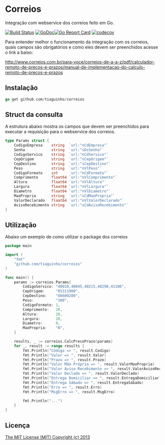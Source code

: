 Correios
========

Integração com webservice dos correios feito em Go.

[![Build Status](https://travis-ci.org/tiaguinho/correios.svg?branch=master)](https://travis-ci.org/tiaguinho/correios) [![GoDoc](https://godoc.org/github.com/tiaguinho/correios?status.png)](https://godoc.org/github.com/tiaguinho/correios)[![Go Report Card](https://goreportcard.com/badge/github.com/tiaguinho/gosoap)](https://goreportcard.com/report/github.com/tiaguinho/correios) [![codecov](https://codecov.io/gh/tiaguinho/gosoap/branch/master/graph/badge.svg)](https://codecov.io/gh/tiaguinho/correios)

Para entender melhor o funcionamento da integração com os correios, quais campos são obrigatórios e como eles devem ser preenchidos acesse o link a baixo:

<http://www.correios.com.br/para-voce/correios-de-a-a-z/pdf/calculador-remoto-de-precos-e-prazos/manual-de-implementacao-do-calculo-remoto-de-precos-e-prazos>

## Instalação ##

```go
go get github.com/tiaguinho/correios
```
Struct da consulta
------------------

A estrutura abaixo mostra os campos que devem ser preenchidos para executar a requisição para o webservice dos correios.

```go
type Params struct {
	CodigoEmpresa    string  `url:"nCdEmpresa"`
	Senha            string  `url:"sDsSenha"`
	CodigoServico    string  `url:"nCdServico"`
	CepOrigem        string  `url:"sCepOrigem"`
	CepDestino       string  `url:"sCepDestino"`
	Peso             string  `url:"nVlPeso"`
	CodigoFormato    int     `url:"nCdFormato"`
	Comprimento      float64 `url:"nVlComprimento"`
	Altura           float64 `url:"nVlAltura"`
	Largura          float64 `url:"nVlLargura"`
	Diametro         float64 `url:"nVlDiametro"`
	MaoPropria       string  `url:"sCdMaoPropria"`
	ValorDeclarado   float64 `url:"nVlValorDeclarado"`
	AvisoRecebimento string  `url:"sCdAvisoRecebimento"`
}
```

## Utilização ##

Abaixo um exemplo de como utilizar o package dos correios

```go
package main

import (
	"fmt"
	"github.com/tiaguinho/correios"
)

func main() {
	params := correios.Params{
		CodigoServico: "40010,40045,40215,40290,41106",
		CepOrigem:     "05311900",
		CepDestino:    "86600280",
		Peso:          "300",
		CodigoFormato: 1,
		Comprimento:   20,
		Altura:        20,
		Largura:       20,
		Diametro:      0,
		MaoPropria:    "N",
	}

	results, _ := correios.CalcPrecoPrazo(params)
	for _, result := range results {
		fmt.Println("Código => ", result.Codigo)
		fmt.Println("Valor => ", result.Valor)
		fmt.Println("Prazo => ", result.Prazo)
		fmt.Println("Valor Mão Própria => ", result.ValorMaoPropria)
		fmt.Println("Valor Aviso Recebimento => ", result.ValorAvisoRecebimento)
		fmt.Println("Valor Declado => ", result.ValorDeclado)
		fmt.Println("Entrega Domiciliar => ", result.EntregaDomiciliar)
		fmt.Println("Entrega Sábado => ", result.EntregaSabado)
		fmt.Println("Erro => ", result.Erro)
		fmt.Println("MsgErro => ", result.MsgErro)

		fmt.Println("...")
	}
}
```

## Licença ##

[The MIT License (MIT) Copyright (c) 2013](http://opensource.org/licenses/MIT)
